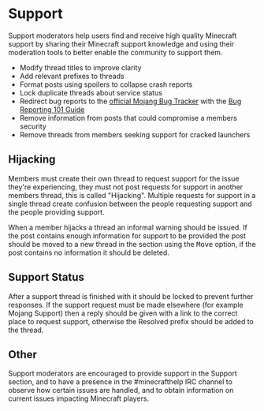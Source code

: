 # Support

Support moderators help users find and receive high quality Minecraft support by sharing their Minecraft support knowledge and using their moderation tools to better enable the community to support them.

* Modify thread titles to improve clarity
* Add relevant prefixes to threads
* Format posts using spoilers to collapse crash reports
* Lock duplicate threads about service status
* Redirect bug reports to the [official Mojang Bug Tracker](https://bugs.mojang.com/browse/MC) with the [Bug Reporting 101 Guide](http://www.minecraftforum.net/forums/support/unmodified-minecraft-client/1855459-official-bug-reporting)
* Remove information from posts that could compromise a members security
* Remove threads from members seeking support for cracked launchers

## Hijacking

Members must create their own thread to request support for the issue they're experiencing, they must not post requests for support in another members thread, this is called "Hijacking". Multiple requests for support in a single thread create confusion between the people requesting support and the people providing support.

When a member hijacks a thread an informal warning should be issued. If the post contains enough information for support to be provided the post should be moved to a new thread in the section using the <kbd>Move</kbd> option, if the post contains no information it should be deleted.

## Support Status

After a support thread is finished with it should be locked to prevent further responses. If the support request must be made elsewhere (for example Mojang Support) then a reply should be given with a link to the correct place to request support, otherwise the Resolved prefix should be added to the thread.

## Other

Support moderators are encouraged to provide support in the Support section, and to have a presence in the #minecrafthelp IRC channel to observe how certain issues are handled, and to obtain information on current issues impacting Minecraft players.
